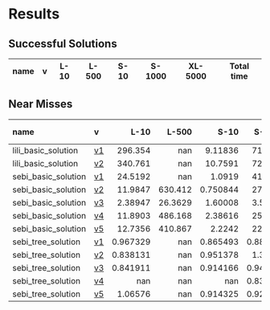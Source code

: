 # Results

## Successful Solutions

| name   | v   | L-10   | L-500   | S-10   | S-1000   | XL-5000   | Total time   |
|--------|-----|--------|---------|--------|----------|-----------|--------------|

## Near Misses

| name                | v                          |       L-10 |    L-500 |       S-10 |     S-1000 |   XL-5000 |
|:--------------------|:---------------------------|-----------:|---------:|-----------:|-----------:|----------:|
| lili_basic_solution | [v1](../../commit/07a3e46) | 296.354    | nan      |   9.11836  | 717.327    |       nan |
| lili_basic_solution | [v2](../../commit/22adf02) | 340.761    | nan      |  10.7591   | 729.522    |       nan |
| sebi_basic_solution | [v1](../../commit/eaca833) |  24.5192   | nan      |   1.0919   |  41.5967   |       nan |
| sebi_basic_solution | [v2](../../commit/3371540) |  11.9847   | 630.412  |   0.750844 |  27.2496   |       nan |
| sebi_basic_solution | [v3](../../commit/fe517a0) |   2.38947  |  26.3629 |   1.60008  |   3.56721  |       nan |
| sebi_basic_solution | [v4](../../commit/51edc94) |  11.8903   | 486.168  |   2.38616  |  25.2112   |       nan |
| sebi_basic_solution | [v5](../../commit/c1e2c40) |  12.7356   | 410.867  |   2.2242   |  22.6535   |       nan |
| sebi_tree_solution  | [v1](../../commit/c6e88f0) |   0.967329 | nan      |   0.865493 |   0.885463 |       nan |
| sebi_tree_solution  | [v2](../../commit/987dfec) |   0.838131 | nan      |   0.951378 |   1.39613  |       nan |
| sebi_tree_solution  | [v3](../../commit/e966f24) |   0.841911 | nan      |   0.914166 |   0.940104 |       nan |
| sebi_tree_solution  | [v4](../../commit/b4221d7) | nan        | nan      | nan        |   0.839791 |       nan |
| sebi_tree_solution  | [v5](../../commit/bba55ef) |   1.06576  | nan      |   0.914325 |   0.924512 |       nan |